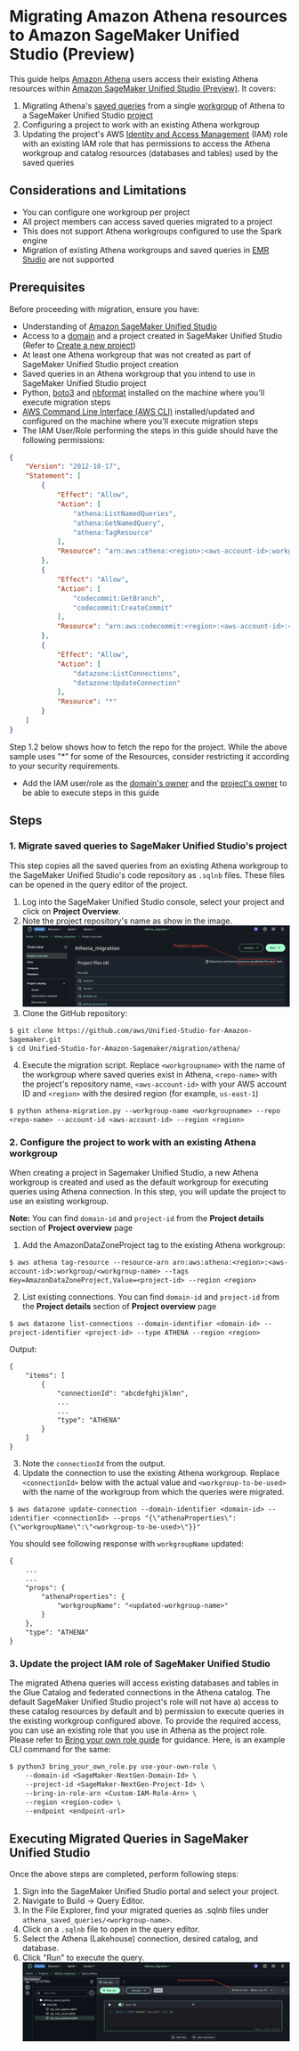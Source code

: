 # Migrating Amazon Athena resources to Amazon SageMaker Unified Studio (Preview)

This guide helps [Amazon Athena](https://docs.aws.amazon.com/athena/latest/ug/what-is.html) users access their existing Athena resources within [Amazon SageMaker Unified Studio (Preview)](https://docs.aws.amazon.com/sagemaker-unified-studio/latest/userguide/what-is-sagemaker-unified-studio.html). It covers:
1. Migrating Athena's [saved queries](https://docs.aws.amazon.com/athena/latest/ug/saved-queries.html) from a single [workgroup](https://docs.aws.amazon.com/athena/latest/ug/workgroups-manage-queries-control-costs.html) of Athena to a SageMaker Unified Studio [project](https://docs.aws.amazon.com/sagemaker-unified-studio/latest/userguide/projects.html)
2. Configuring a project to work with an existing Athena workgroup
3. Updating the project's AWS [Identity and Access Management](https://docs.aws.amazon.com/IAM/latest/UserGuide/introduction.html) (IAM) role with an existing IAM role that has permissions to access the Athena workgroup and catalog resources (databases and tables) used by the saved queries

## Considerations and Limitations

- You can configure one workgroup per project
- All project members can access saved queries migrated to a project
- This does not support Athena workgroups configured to use the Spark engine
- Migration of existing Athena workgroups and saved queries in [EMR Studio](https://docs.aws.amazon.com/us_en/emr/latest/ManagementGuide/emr-studio-athena.html) are not supported

## Prerequisites

Before proceeding with migration, ensure you have:

- Understanding of [Amazon SageMaker Unified Studio](https://docs.aws.amazon.com/sagemaker-unified-studio/latest/adminguide/what-is-sagemaker-unified-studio.html)
- Access to a [domain](https://docs.aws.amazon.com/sagemaker-unified-studio/latest/adminguide/working-with-domains.html) and a project created in SageMaker Unified Studio (Refer to [Create a new project](https://docs.aws.amazon.com/sagemaker-unified-studio/latest/userguide/create-new-project.html))
- At least one Athena workgroup that was not created as part of SageMaker Unified Studio project creation
- Saved queries in an Athena workgroup that you intend to use in SageMaker Unified Studio project
- Python, [boto3](https://pypi.org/project/boto3/) and [nbformat](https://pypi.org/project/nbformat/) installed on the machine where you'll execute migration steps
- [AWS Command Line Interface (AWS CLI)](https://docs.aws.amazon.com/cli/latest/userguide/getting-started-install.html) installed/updated and configured on the machine where you'll execute migration steps
- The IAM User/Role performing the steps in this guide should have the following permissions:

```json
{
    "Version": "2012-10-17",
    "Statement": [
        {
            "Effect": "Allow",
            "Action": [
                "athena:ListNamedQueries",
                "athena:GetNamedQuery",
                "athena:TagResource"
            ],
            "Resource": "arn:aws:athena:<region>:<aws-account-id>:workgroup/<your-workgroup-name>"
        },
        {
            "Effect": "Allow",
            "Action": [
                "codecommit:GetBranch",
                "codecommit:CreateCommit"
            ],
            "Resource": "arn:aws:codecommit:<region>:<aws-account-id>:<repo-name>"
        },
        {
            "Effect": "Allow",
            "Action": [
                "datazone:ListConnections",
                "datazone:UpdateConnection"
            ],
            "Resource": "*"
        }
    ]
}
```
Step 1.2 below shows how to fetch the repo for the project. While the above sample uses "*” for some of the Resources, consider restricting it according to your security requirements.
- Add the IAM user/role as the [domain's owner](https://docs.aws.amazon.com/sagemaker-unified-studio/latest/adminguide/user-management.html) and the [project's owner](https://docs.aws.amazon.com/sagemaker-unified-studio/latest/userguide/add-project-members.html) to be able to execute steps in this guide

## Steps
### 1. Migrate saved queries to SageMaker Unified Studio's project
This step copies all the saved queries from an existing Athena workgroup to the SageMaker Unified Studio's code repository as ``.sqlnb`` files. These files can be opened in the query editor of the project.
1. Log into the SageMaker Unified Studio console, select your project and click on **Project Overview**.
2. Note the project repository's name as show in the image.
![Project Repository](img/Project's%20repository.png)
3. Clone the GitHub repository:
```
$ git clone https://github.com/aws/Unified-Studio-for-Amazon-Sagemaker.git
$ cd Unified-Studio-for-Amazon-Sagemaker/migration/athena/
```
4. Execute the migration script. Replace ``<workgroupname>`` with the name of the workgroup where saved queries exist in Athena, ``<repo-name>`` with the project's repository name, ``<aws-account-id>`` with your AWS account ID and ``<region>`` with the desired region (for example, ``us-east-1``)
```
$ python athena-migration.py --workgroup-name <workgroupname> --repo <repo-name> --account-id <aws-account-id> --region <region>
```
### 2. Configure the project to work with an existing Athena workgroup
When creating a project in Sagemaker Unified Studio, a new Athena workgroup is created and used as the default workgroup for executing queries using Athena connection. In this step, you will update the project to use an existing workgroup. 

**Note:** You can find ``domain-id`` and ``project-id`` from the **Project details** section of **Project overview** page
1. Add the AmazonDataZoneProject tag to the existing Athena workgroup:
```
$ aws athena tag-resource --resource-arn arn:aws:athena:<region>:<aws-account-id>:workgroup/<workgroup-name> --tags Key=AmazonDataZoneProject,Value=<project-id> --region <region>
```
2. List existing connections. You can find ``domain-id`` and ``project-id`` from the **Project details** section of **Project overview** page
```
$ aws datazone list-connections --domain-identifier <domain-id> --project-identifier <project-id> --type ATHENA --region <region>
```
Output:
```
{
    "items": [
        {
            "connectionId": "abcdefghijklmn",
            ...
            ...
            "type": "ATHENA"
        }
    ]
}
```
3. Note the ``connectionId`` from the output.
4. Update the connection to use the existing Athena workgroup. Replace ``<connectionId>`` below with the actual value and ``<workgroup-to-be-used>`` with the name of the workgroup from which the queries were migrated.
```
$ aws datazone update-connection --domain-identifier <domain-id> --identifier <connectionId> --props "{\"athenaProperties\":{\"workgroupName\":\"<workgroup-to-be-used>\"}}"
```
You should see following response with ``workgroupName`` updated:
```
{
    ...
    ...
    "props": {
        "athenaProperties": {
            "workgroupName": "<updated-workgroup-name>"
        }
    },
    "type": "ATHENA"
}
```
### 3. Update the project IAM role of SageMaker Unified Studio
The migrated Athena queries will access existing databases and tables in the Glue Catalog and federated connections in the Athena catalog. The default SageMaker Unified Studio project's role will not have a) access to these catalog resources by default and b) permission to execute queries in the existing workgroup configured above. To provide the required access, you can use an existing role that you use in Athena as the project role. Please refer to [Bring your own role guide](https://github.com/aws/Unified-Studio-for-Amazon-Sagemaker/tree/main/migration/bring-your-own-role) for guidance. Here, is an example CLI command for the same:
```
$ python3 bring_your_own_role.py use-your-own-role \
    --domain-id <SageMaker-NextGen-Domain-Id> \
    --project-id <SageMaker-NextGen-Project-Id> \
    --bring-in-role-arn <Custom-IAM-Role-Arn> \
    --region <region-code> \
    --endpoint <endpoint-url>
```
## Executing Migrated Queries in SageMaker Unified Studio
Once the above steps are completed, perform following steps:

1. Sign into the SageMaker Unified Studio portal and select your project.
2. Navigate to Build → Query Editor.
3. In the File Explorer, find your migrated queries as .sqlnb files under ``athena_saved_queries/<workgroup-name>``.
4. Click on a ``.sqlnb`` file to open in the query editor.
5. Select the Athena (Lakehouse) connection, desired catalog, and database.
6. Click "Run" to execute the query.
![Migrated queries](img/Migrated_queries.png)
